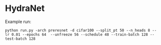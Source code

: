 # HydraNet

Example run:
```
python run.py -arch preresnet -d cifar100 --split_pt 50 --n_heads 8 --lr 0.01 --epochs 64  --unfreeze 56 --schedule 48 --train-batch 128 --test-batch 128

```
